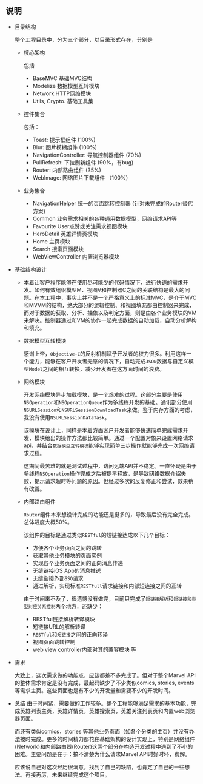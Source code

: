 
说明
------------

* 目录结构

  整个工程目录中，分为三个部分，以目录形式存在，分别是

  * 核心架构

    包括 

    * BaseMVC 基础MVC结构
    * Modelize 数据模型互转模块
    * Network  HTTP网络模块
    * Utils, Crypto. 基础工具集

  * 控件集合

    包括：

    * Toast: 提示框组件 (100%)
    * Blur: 图片模糊组件 (100%)
    * NavigationController: 导航控制器组件 (70%)
    * PullRefresh: 下拉刷新组件 (90%，有bug)
    * Router: 内部路由组件 (35%)
    * WebImage: 网络图片下载组件 （100%）

  * 业务集合

    * NavigationHelper 统一的页面跳转控制器 (针对未完成的Router替代方案)
    * Common 业务需求相关的各种通用数据模型，网络请求API等
    * Favourite User点赞或关注需求视图模块
    * HeroDetail 英雄详情页模块
    * Home 主页模块
    * Search 搜索页面模块
    * WebViewController 内置浏览器模块

* 基础结构设计

  * 本着让客户程序能够在使用尽可能少的代码情况下，进行快速的需求开发。如何有效组织模型M、视图V和控制器C之间的关联结构是最大的问题。在本工程中，事实上并不是一个严格意义上的标准MVC，是介于MVC和MVVM的结构，绝大部分的逻辑控制、和视图填充都由控制器来完成，而对于数据的获取、分析、抽象以及判定方面，则是由各个业务模块的VM来解决。控制器通过和VM的协作一起完成数据的自动加载，自动分析解构和填充。

  * 数据模型互转模块

    感谢上帝，`Objective-C`的反射机制赋予开发者的权力很多。利用这样一个能力，能够在客户开发者无感的情况下，自动完成`JSON`数据与自定义模型`Model`之间的相互转换，减少开发者在这方面时间的浪费。

  * 网络模块

    开发网络模块异步加载模块，是一个艰难的过程。这部分主要是使用`NSOperation`和`NSOperationQueue`作为多线程开发的基础。通讯部分使用`NSURLSession`和`NSURLSessionDownloadTask`来做。鉴于内存方面的考虑，我没有使用`NSURLSessionDataTask`。

    该模块在设计上，同样是本着方面客户开发者能够快速简单完成需求开发，模块给出的操作方法都比较简单。通过一个配置对象来设置网络请求api，并结合`数据模型互转模块`能够实现简单三步操作就能够完成一次网络请求过程。

    这期间最苦难的就是测试过程中，访问远端API并不稳定。一直怀疑是由于多线程`NSOperation`操作完成之后被提早释放，是导致网络数据介绍失败，提示请求超时等问题的原因。但经过多次的反复修正和尝试，效果稍有改善。

  * 内部路由组件

    `Router`组件本来想设计完成的功能还是挺多的，导致最后没有完全完成。总体进度大概50%。

    该组件的目标是通过类似`RESTful`的短链接达成以下几个目标：

    * 方便各个业务页面之间的跳转
    * 获取其他业务模块的页面实例
    * 实现各个业务页面之间的正向消息传递
    * 无缝链接iOS App的消息推送
    * 无缝衔接外部`SSO`请求
    * 通过解析，实现标准`RESTfull`请求链接和内部短连接之间的互转

    由于时间来不及了，很遗憾没有做完，目前只完成了`短链接解析`和`短链接和类型对应关系控制`两个地方，还缺少：

    * RESTful链接解析转译模块
    * 短链接URL的解析转译
    * `RESTful`和`短链接`之间的正向转译
    * 视图页面跳转控制
    * web view controller内部对其的兼容模块 等

* 需求

  大致上，这次需求做的功能点，应该都差不多完成了。但对于整个Marvel API的整体需求肯定是没有完成，最起码缺少了不少类似comics, stories, events等需求主页。这些页面也是有不少的开发量和需要不少的开发时间。

* 总结
  由于时间紧，需要做的工作较多。整个工程能够满足需求的基本功能，完成英雄列表主页，英雄详情页，英雄搜索页，英雄关注列表页和内置web浏览器页面。

  而还有类似comics，stories 等其他业务页面（如各个分类的主页）并没有办法按时完成。更多的时间精力都花在基础架构的设计实现上，特别是网络组件(Network)和内部路由器(Router)这两个部分在构造开发过程中遇到了不小的困难。主要问题是在于：搞不清楚为什么请求Marvel API时好时坏，费解。

  应该说自己对这次经历很满意，找到了自己的缺陷，也肯定了自己的一些想法。再接再厉，未来继续完成这个项目。

